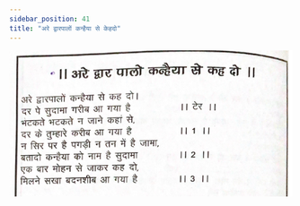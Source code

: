 ```yaml
---
sidebar_position: 41
title: "अरे द्वारपालों कन्हैया से केहदो"
---
```


![img](./../../../static/img/bhajans/are-dwarpalo.png)
